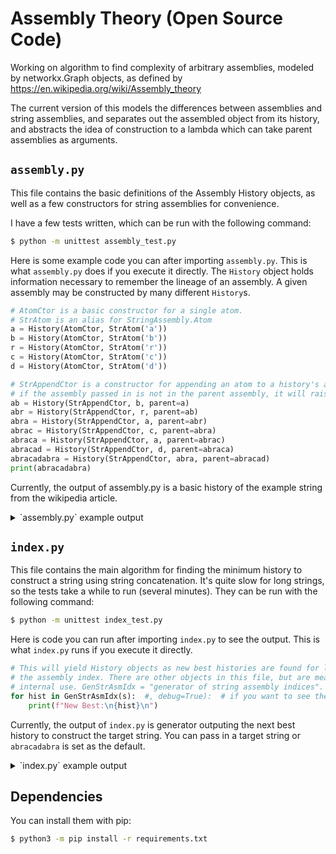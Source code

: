 # Assembly Theory (Open Source Code)

Working on algorithm to find complexity of arbitrary assemblies, modeled by networkx.Graph objects, as defined by https://en.wikipedia.org/wiki/Assembly_theory

The current version of this models the differences between assemblies and string assemblies, and separates out the assembled object from its history, and abstracts the idea of construction to a lambda which can take parent assemblies as arguments.

## `assembly.py`

This file contains the basic definitions of the Assembly History objects, as well as a few constructors for string assemblies for
convenience.

I have a few tests written, which can be run with the following command:

```bash
$ python -m unittest assembly_test.py
```

Here is some example code you can after importing `assembly.py`. This is what `assembly.py` does if you execute it
directly. The `History` object holds information necessary to remember the lineage of an assembly. A given assembly may be
constructed by many different `History`s.

```py
# AtomCtor is a basic constructor for a single atom.
# StrAtom is an alias for StringAssembly.Atom
a = History(AtomCtor, StrAtom('a'))
b = History(AtomCtor, StrAtom('b'))
r = History(AtomCtor, StrAtom('r'))
c = History(AtomCtor, StrAtom('c'))
d = History(AtomCtor, StrAtom('d'))

# StrAppendCtor is a constructor for appending an atom to a history's assembly.
# if the assembly passed in is not in the parent assembly, it will raise an error..
ab = History(StrAppendCtor, b, parent=a)
abr = History(StrAppendCtor, r, parent=ab)
abra = History(StrAppendCtor, a, parent=abr)
abrac = History(StrAppendCtor, c, parent=abra)
abraca = History(StrAppendCtor, a, parent=abrac)
abracad = History(StrAppendCtor, d, parent=abraca)
abracadabra = History(StrAppendCtor, abra, parent=abracad)
print(abracadabra)
```

Currently, the output of assembly.py is a basic history of the example string from the wikipedia article.

<details>
<summary>`assembly.py` example output</summary>

```bash
$ python3 assembly.py
H[0]: a
H[1]: ab, (b)
H[2]: abr, (r)
H[3]: abra, (a)
H[4]: abrac, (c)
H[5]: abraca, (a)
H[6]: abracad, (d)
H[7]: abracadabra, (abra)
```

</details>

## `index.py`

This file contains the main algorithm for finding the minimum history to construct a string using string concatenation. It's
quite slow for long strings, so the tests take a while to run (several minutes). They can be run with the following command:

```bash
$ python -m unittest index_test.py
```

Here is code you can run after importing `index.py` to see the output. This is what
`index.py` runs if you execute it directly.

```py
# This will yield History objects as new best histories are found for lowering
# the assembly index. There are other objects in this file, but are meant for
# internal use. GenStrAsmIdx = "generator of string assembly indices".
for hist in GenStrAsmIdx(s):  #, debug=True):  # if you want to see the debug output
    print(f"New Best:\n{hist}\n")
```

Currently, the output of `index.py` is generator outputing the next
best history to construct the target string. You can pass in a target
string or `abracadabra` is set as the default.

<details>
<summary>`index.py` example output</summary>

```bash
$ python3 index.py
New Best:
H[0]: a
H[1]: ac, (c)
H[2]: rac, (r)
H[3]: brac, (b)
H[4]: braca, (a)
H[5]: bracad, (d)
H[6]: bracada, (a)
H[7]: bracadab, (b)
H[8]: bracadabr, (r)
H[9]: bracadabra, (a)
H[10]: abracadabra, (a)

New Best:
H[0]: a
H[1]: ra, (r)
H[2]: rac, (c)
H[3]: raca, (a)
H[4]: racad, (d)
H[5]: racada, (a)
H[6]: racadab, (b)
H[7]: racadabra, (ra)
H[8]: bracadabra, (b)
H[9]: abracadabra, (a)

New Best:
H[0]: a
H[1]: ra, (r)
H[2]: bra, (b)
H[3]: brac, (c)
H[4]: braca, (a)
H[5]: abraca, (a)
H[6]: abracad, (d)
H[7]: abracada, (a)
H[8]: abracadabra, (bra)

New Best:
H[0]: a
H[1]: ra, (r)
H[2]: bra, (b)
H[3]: abra, (a)
H[4]: abrac, (c)
H[5]: abraca, (a)
H[6]: abracad, (d)
H[7]: abracadabra, (abra)
```

</details>

## Dependencies

You can install them with pip:

```bash
$ python3 -m pip install -r requirements.txt
```
